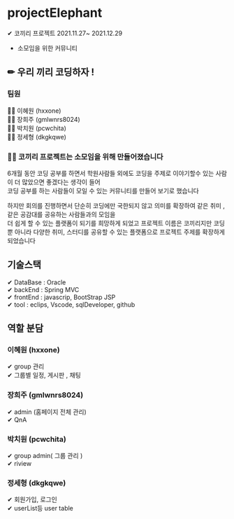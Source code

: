 # projectElephant  

✔ 코끼리 프로젝트   2021.11.27~  2021.12.29   
 - 소모임을 위한 커뮤니티
  
✏ 우리 끼리 코딩하자 !
---
   
### 팀원
🙋‍♀️ 이혜원 (hxxone)   
🙎‍♀️ 장희주 (gmlwnrs8024)  
🙎‍♂️ 박치원 (pcwchita)   
🙎‍♂️ 정세형 (dkgkqwe)   

### 🏃‍♂️ 코끼리 프로젝트는 소모임을 위해 만들어졌습니다   
    
6개월 동안 코딩 공부를 하면서 학원사람들 외에도 코딩을 주제로 이야기할수 있는 사람이 더 많았으면 좋겠다는 생각이 들어     
코딩 공부를 하는 사람들이 모일 수 있는  커뮤니티를 만들어 보기로 했습니다

하지만 회의를 진행하면서 단순히 코딩에만 국한되지 않고 의미를 확장하여 같은 취미 , 같은 공감대를 공유하는 사람들과의 모임을      
더 쉽게 할 수 있는 플랫폼이 되기를 희망하게 되었고 프로젝트 이름은 코끼리지만 코딩 뿐 아니라 다양한 취미, 스터디를 공유할 수 있는 플랫폼으로  프로젝트 주제를 확장하게 되었습니다

## 기술스택


✔ DataBase : Oracle   
✔ backEnd : Spring MVC    
✔ frontEnd : javascrip, BootStrap  JSP     
✔ tool : eclips, Vscode, sqlDeveloper, github    


## 역할 분담 
###   이혜원 (hxxone)   
✔ group 관리   
✔ 그룹별 일정, 게시판  , 채팅 
###  장희주 (gmlwnrs8024)   
✔ admin (홈페이지 전체 관리)    
✔ QnA      
###  박치원 (pcwchita)  
✔ group admin( 그룹 관리 )    
✔ riview    
###  정세형 (dkgkqwe)    
✔ 회원가입, 로그인    
✔ userList등 user table  

